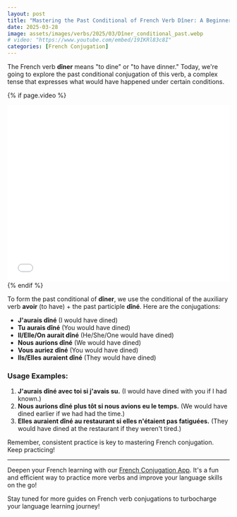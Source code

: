 ```yaml
---
layout: post
title: "Mastering the Past Conditional of French Verb Dîner: A Beginner's Guide"
date: 2025-03-28
image: assets/images/verbs/2025/03/Dîner_conditional_past.webp
# video: "https://www.youtube.com/embed/19IKRl83c8I"
categories: [French Conjugation]
---
```


The French verb **dîner** means "to dine" or "to have dinner." Today, we're going to explore the past conditional conjugation of this verb, a complex tense that expresses what would have happened under certain conditions. 

<!-- Video Embed Section -->
{% if page.video %}
<div class="video-embed">
  <iframe width="100%" height="400" src="{{ page.video | escape }}" frameborder="0" allowfullscreen></iframe>
</div>
{% endif %}

To form the past conditional of **dîner**, we use the conditional of the auxiliary verb **avoir** (to have) + the past participle **dîné**. Here are the conjugations:

- **J'aurais dîné** (I would have dined)
- **Tu aurais dîné** (You would have dined)
- **Il/Elle/On aurait dîné** (He/She/One would have dined)
- **Nous aurions dîné** (We would have dined)
- **Vous auriez dîné** (You would have dined)
- **Ils/Elles auraient dîné** (They would have dined)

### Usage Examples:

1. **J'aurais dîné avec toi si j'avais su.** (I would have dined with you if I had known.)
2. **Nous aurions dîné plus tôt si nous avions eu le temps.** (We would have dined earlier if we had had the time.)
3. **Elles auraient dîné au restaurant si elles n'étaient pas fatiguées.** (They would have dined at the restaurant if they weren't tired.)

Remember, consistent practice is key to mastering French conjugation. Keep practicing!

---

Deepen your French learning with our [French Conjugation App]({{site.appStore.url}}). It's a fun and efficient way to practice more verbs and improve your language skills on the go!

Stay tuned for more guides on French verb conjugations to turbocharge your language learning journey!
